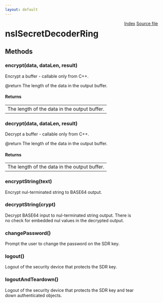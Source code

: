 ```yaml
---
layout: default
---
```

<div class='links' style='float:right'><a href="../index.html">Index</a>
<a href="http://dxr.mozilla.org/mozilla-central/source/netwerk/base/public/nsISecretDecoderRing.idl">Source file</a>
</div>

# nsISecretDecoderRing #

## Methods ##

### encrypt(data, dataLen, result) ###
  
Encrypt a buffer - callable only from C++.  
  
@return The length of the data in the output buffer.  
  

#### Returns ####

<table>

<tr>
<td>The length of the data in the output buffer.  
</td>
</tr>

</table>

### decrypt(data, dataLen, result) ###
  
Decrypt a buffer - callable only from C++.  
  
@return The length of the data in the output buffer.  
  

#### Returns ####

<table>

<tr>
<td>The length of the data in the output buffer.  
</td>
</tr>

</table>

### encryptString(text) ###
  
Encrypt nul-terminated string to BASE64 output.  
  

### decryptString(crypt) ###
  
Decrypt BASE64 input to nul-terminated string output.  There is  
no check for embedded nul values in the decrypted output.  
  

### changePassword() ###
  
Prompt the user to change the password on the SDR key.  
  

### logout() ###
  
Logout of the security device that protects the SDR key.  
  

### logoutAndTeardown() ###
  
Logout of the security device that protects the SDR key and tear  
down authenticated objects.  
  

